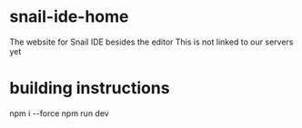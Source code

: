 # snail-ide-home
The website for Snail IDE besides the editor
This is not linked to our servers yet

# building instructions
npm i --force
npm run dev
